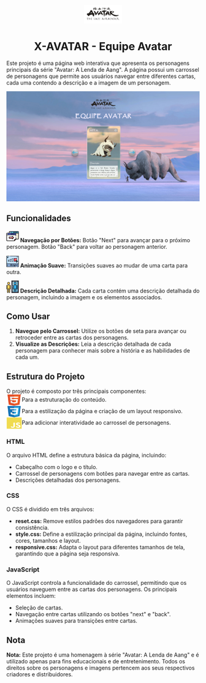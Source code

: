 <div align="center">
  <img src="./src/img/logo.png" alt="Logo" width="100" />
  <h1>X-AVATAR - Equipe Avatar</h1>
</div>

Este projeto é uma página web interativa que apresenta os personagens principais da série "Avatar: A Lenda de Aang". A página possui um carrossel de personagens que permite aos usuários navegar entre diferentes cartas, cada uma contendo a descrição e a imagem de um personagem.

![Preview](./src/img/preview.png)

## Funcionalidades

<img src="./src/img/navigation.png" alt="Navegação" width="32" /> **Navegação por Botões:** Botão "Next" para avançar para o próximo personagem. Botão "Back" para voltar ao personagem anterior.</br>

<img src="./src/img/animation.png" alt="Animação" width="32" /> **Animação Suave:** Transições suaves ao mudar de uma carta para outra.</br>

<img src="./src/img/description.png" alt="Descrição" width="32" /> **Descrição Detalhada:** Cada carta contém uma descrição detalhada do personagem, incluindo a imagem e os elementos associados.</br>

## Como Usar

1. **Navegue pelo Carrossel:** Utilize os botões de seta para avançar ou retroceder entre as cartas dos personagens.
2. **Visualize as Descrições:** Leia a descrição detalhada de cada personagem para conhecer mais sobre a história e as habilidades de cada um.

## Estrutura do Projeto

O projeto é composto por três principais componentes:</br>
<img align="center" alt="HTML" height="30" width="40" src="https://raw.githubusercontent.com/devicons/devicon/master/icons/html5/html5-original.svg">Para a estruturação do conteúdo.</br>
<img align="center" alt="CSS" height="30" width="40" src="https://raw.githubusercontent.com/devicons/devicon/master/icons/css3/css3-original.svg">Para a estilização da página e criação de um layout responsivo.</br>
<img align="center" alt="Js" height="30" width="40" src="https://raw.githubusercontent.com/devicons/devicon/master/icons/javascript/javascript-plain.svg">Para adicionar interatividade ao carrossel de personagens.</br>

### HTML

O arquivo HTML define a estrutura básica da página, incluindo:

- Cabeçalho com o logo e o título.
- Carrossel de personagens com botões para navegar entre as cartas.
- Descrições detalhadas dos personagens.

### CSS

O CSS é dividido em três arquivos:

- **reset.css:** Remove estilos padrões dos navegadores para garantir consistência.
- **style.css:** Define a estilização principal da página, incluindo fontes, cores, tamanhos e layout.
- **responsive.css:** Adapta o layout para diferentes tamanhos de tela, garantindo que a página seja responsiva.

### JavaScript

O JavaScript controla a funcionalidade do carrossel, permitindo que os usuários naveguem entre as cartas dos personagens. Os principais elementos incluem:

- Seleção de cartas.
- Navegação entre cartas utilizando os botões "next" e "back".
- Animações suaves para transições entre cartas.

## Nota

**Nota:** Este projeto é uma homenagem à série "Avatar: A Lenda de Aang" e é utilizado apenas para fins educacionais e de entretenimento. Todos os direitos sobre os personagens e imagens pertencem aos seus respectivos criadores e distribuidores.


